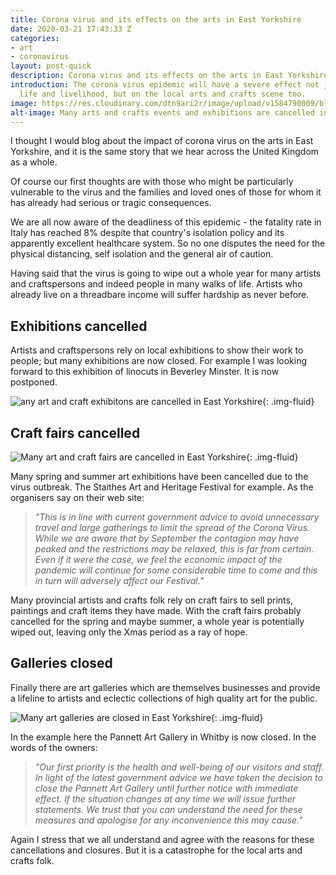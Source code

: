 ```yaml
---
title: Corona virus and its effects on the arts in East Yorkshire
date: 2020-03-21 17:43:33 Z
categories:
- art
- coronavirus
layout: post-quick
description: Corona virus and its effects on the arts in East Yorkshire
introduction: The corona virus epidemic will have a severe effect not just on everyone's
  life and livelihood, but on the local arts and crafts scene too.
image: https://res.cloudinary.com/dtn9ari2r/image/upload/v1584790009/blog/Screenshot_2020-03-21_at_11.26.30.png
alt-image: Many arts and crafts events and exhibitions are cancelled in East Yorkshire
---
```


I thought I would blog about the impact of corona virus on the arts in East Yorkshire, and it is the same story that we hear across the United Kingdom as a whole.

Of course our first thoughts are with those who might be particularly vulnerable to the virus and the families and loved ones of those for whom it has already had serious or tragic consequences.

We are all now aware of the deadliness of this epidemic - the fatality rate in Italy has reached 8% despite that country's isolation policy and its apparently excellent healthcare system. So no one disputes the need for the physical distancing, self isolation and the general air of caution.

Having said that the virus is going to wipe out a whole year for many artists and craftspersons and indeed people in many walks of life. Artists who already live on a threadbare income will suffer hardship as never before.

## Exhibitions cancelled

Artists and craftspersons rely on local exhibitions to show their work to people; but many exhibitions are now closed. For example I was looking forward to this exhibition of linocuts in Beverley Minster. It is now postponed.

![any art and craft exhibitons are cancelled in East Yorkshire](https://res.cloudinary.com/dtn9ari2r/image/upload/v1584789409/blog/Screenshot_2020-03-21_at_11.12.56.png){: .img-fluid}

## Craft fairs cancelled

![Many art and craft fairs are cancelled in East Yorkshire](https://res.cloudinary.com/dtn9ari2r/image/upload/v1584788138/blog/Screenshot_2020-03-21_at_10.53.34.png){: .img-fluid}

Many spring and summer art exhibitions have been cancelled due to the virus outbreak. The Staithes Art and Heritage Festival for example. As the organisers say on their web site:

> _"This is in line with current government advice to avoid unnecessary travel and large gatherings to limit the spread of the Corona Virus. While we are aware that by September the contagion may have peaked and the restrictions may be relaxed, this is far from certain. Even if it were the case, we feel the economic impact of the pandemic will continue for some considerable time to come and this in turn will adversely affect our Festival."_

Many provincial artists and crafts folk rely on craft fairs to sell prints, paintings and craft items they have made. With the craft fairs probably cancelled for the spring and maybe summer, a whole year is potentially wiped out, leaving only the Xmas period as a ray of hope.

## Galleries closed

Finally there are art galleries which are themselves businesses and provide a lifeline to artists and eclectic collections of high quality art for the public.

![Many art galleries are closed in East Yorkshire](https://res.cloudinary.com/dtn9ari2r/image/upload/v1584790009/blog/Screenshot_2020-03-21_at_11.26.30.png){: .img-fluid}

In the example here the Pannett Art Gallery in Whitby is now closed. In the words of the owners:

> _"Our first priority is the health and well-being of our visitors and staff. In light of the latest government advice we have taken the decision to close the Pannett Art Gallery until further notice with immediate effect. If the situation changes at any time we will issue further statements. We trust that you can understand the need for these measures and apologise for any inconvenience this may cause."_

Again I stress that we all understand and agree with the reasons for these cancellations and closures. But it is a catastrophe for the local arts and crafts folk.
